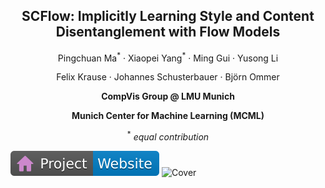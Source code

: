 <p align="center">
 <h2 align="center">SCFlow: Implicitly Learning Style and Content Disentanglement with Flow Models</h2>
 <p align="center"> 
    Pingchuan Ma<sup>*</sup> · Xiaopei Yang<sup>*</sup> · Ming Gui · Yusong Li
 </p><p align="center"> 
    Felix Krause · Johannes Schusterbauer · Björn Ommer
 </p>
 <p align="center"> 
    <b>CompVis Group @ LMU Munich</b>
 </p>
 <p align="center"> 
    <b> Munich Center for Machine Learning (MCML)</b>
 </p>

  <p align="center"> <sup>*</sup> <i>equal contribution</i> </p>
</p>

[![Website](docs/static/figures/badge-website.svg)](https://m990130.github.io/SCFlow/)
![Cover](docs/static/images/teaser.jpg)